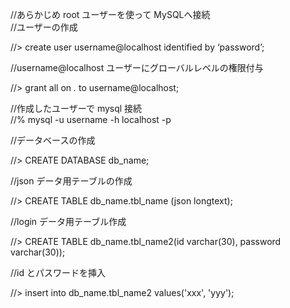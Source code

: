 //あらかじめ root ユーザーを使って MySQLへ接続<br>
//ユーザーの作成<br>

//> create user username@localhost identified by ‘password’;

//username@localhost ユーザーにグローバルレベルの権限付与

//> grant all on _._ to username@localhost;

//作成したユーザーで mysql 接続<br>
//% mysql -u username -h localhost -p

//データベースの作成

//> CREATE DATABASE db_name;

//json データ用テーブルの作成

//> CREATE TABLE db_name.tbl_name (json longtext);

//login データ用テーブル作成

//> CREATE TABLE db_name.tbl_name2(id varchar(30), password varchar(30));

//id とパスワードを挿入

//> insert into db_name.tbl_name2 values('xxx', 'yyy');
